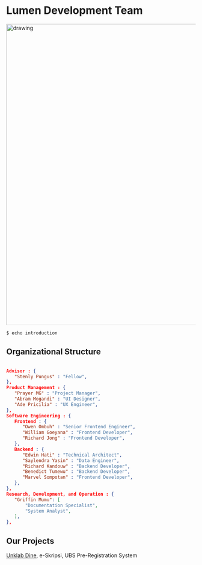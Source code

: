 # Lumen Development Team

<img src="https://raw.githubusercontent.com/scientiadev/.github/main/profile/1stgroupphoto.jpg" alt="drawing" width="800"/>

```bash
$ echo introduction
```
## Organizational Structure

```json

Advisor : {
   "Stenly Pungus" : "Fellow",
},
Product Management : {
   "Prayer MG" : "Project Manager",
   "Abram Mogandi" : "UI Designer",
   "Ade Pricilia" : "UX Engineer",
},
Software Engineering : {
   Frontend : {
      "Owen Ombuh" : "Senior Frontend Engineer",
      "William Goeyana" : "Frontend Developer",
      "Richard Jong" : "Frontend Developer",
   },
   Backend : {
      "Edwin Hati" : "Technical Architect",
      "Saylendra Yasin" : "Data Engineer",
      "Richard Kandouw" : "Backend Developer",
      "Benedict Tumewu" : "Backend Developer",
      "Marvel Sompotan" : "Frontend Developer",
   },
},
Research, Development, and Operation : {
   "Griffin Mumu": [
       "Documentation Specialist",
       "System Analyst",
   ],
},

```
## Our Projects
[Unklab Dine](https://unklabdine.web.app),
e-Skripsi,
UBS Pre-Registration System
